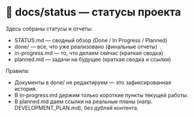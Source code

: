 # 📁 docs/status — статусы проекта

Здесь собраны статусы и отчеты:

- STATUS.md — сводный обзор (Done / In Progress / Planned)
- done/ — все, что уже реализовано (финальные отчеты)
- in-progress.md — то, что делаем сейчас (краткая сводка)
- planned.md — задачи на будущее (краткая сводка и ссылки)

Правила:
- Документы в done/ не редактируем — это зафиксированная история.
- В in-progress.md держим только короткие пункты текущей работы.
- В planned.md даем ссылки на реальные планы (напр. DEVELOPMENT_PLAN.md), без дублей контента.
